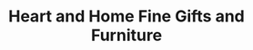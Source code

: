 ---
title: "Heart and Home Fine Gifts and Furniture"
url: /danielson/heart-and-home-fine-gifts-and-furniture/
shop: gift
---